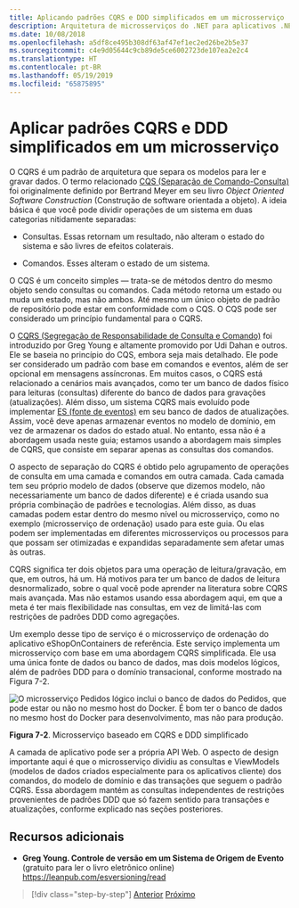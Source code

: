 ```yaml
---
title: Aplicando padrões CQRS e DDD simplificados em um microsserviço
description: Arquitetura de microsserviços do .NET para aplicativos .NET em contêineres | Entender a relação geral entre os padrões CQRS e DDD.
ms.date: 10/08/2018
ms.openlocfilehash: a5df8ce495b308df63af47ef1ec2ed26be2b5e37
ms.sourcegitcommit: c4e9d05644c9cb89de5ce6002723de107ea2e2c4
ms.translationtype: HT
ms.contentlocale: pt-BR
ms.lasthandoff: 05/19/2019
ms.locfileid: "65875895"
---
```

# <a name="apply-simplified-cqrs-and-ddd-patterns-in-a-microservice"></a>Aplicar padrões CQRS e DDD simplificados em um microsserviço

O CQRS é um padrão de arquitetura que separa os modelos para ler e gravar dados. O termo relacionado [CQS (Separação de Comando-Consulta)](https://martinfowler.com/bliki/CommandQuerySeparation.html) foi originalmente definido por Bertrand Meyer em seu livro *Object Oriented Software Construction* (Construção de software orientada a objeto). A ideia básica é que você pode dividir operações de um sistema em duas categorias nitidamente separadas:

- Consultas. Essas retornam um resultado, não alteram o estado do sistema e são livres de efeitos colaterais.

- Comandos. Esses alteram o estado de um sistema.

O CQS é um conceito simples — trata-se de métodos dentro do mesmo objeto sendo consultas ou comandos. Cada método retorna um estado ou muda um estado, mas não ambos. Até mesmo um único objeto de padrão de repositório pode estar em conformidade com o CQS. O CQS pode ser considerado um princípio fundamental para o CQRS.

O [CQRS (Segregação de Responsabilidade de Consulta e Comando)](https://martinfowler.com/bliki/CQRS.html) foi introduzido por Greg Young e altamente promovido por Udi Dahan e outros. Ele se baseia no princípio do CQS, embora seja mais detalhado. Ele pode ser considerado um padrão com base em comandos e eventos, além de ser opcional em mensagens assíncronas. Em muitos casos, o CQRS está relacionado a cenários mais avançados, como ter um banco de dados físico para leituras (consultas) diferente do banco de dados para gravações (atualizações). Além disso, um sistema CQRS mais evoluído pode implementar [ES (fonte de eventos)](https://martinfowler.com/eaaDev/EventSourcing.html) em seu banco de dados de atualizações. Assim, você deve apenas armazenar eventos no modelo de domínio, em vez de armazenar os dados do estado atual. No entanto, essa não é a abordagem usada neste guia; estamos usando a abordagem mais simples de CQRS, que consiste em separar apenas as consultas dos comandos.

O aspecto de separação do CQRS é obtido pelo agrupamento de operações de consulta em uma camada e comandos em outra camada. Cada camada tem seu próprio modelo de dados (observe que dizemos modelo, não necessariamente um banco de dados diferente) e é criada usando sua própria combinação de padrões e tecnologias. Além disso, as duas camadas podem estar dentro do mesmo nível ou microsserviço, como no exemplo (microsserviço de ordenação) usado para este guia. Ou elas podem ser implementadas em diferentes microsserviços ou processos para que possam ser otimizadas e expandidas separadamente sem afetar umas às outras.

CQRS significa ter dois objetos para uma operação de leitura/gravação, em que, em outros, há um. Há motivos para ter um banco de dados de leitura desnormalizado, sobre o qual você pode aprender na literatura sobre CQRS mais avançada. Mas não estamos usando essa abordagem aqui, em que a meta é ter mais flexibilidade nas consultas, em vez de limitá-las com restrições de padrões DDD como agregações.

Um exemplo desse tipo de serviço é o microsserviço de ordenação do aplicativo eShopOnContainers de referência. Este serviço implementa um microsserviço com base em uma abordagem CQRS simplificada. Ele usa uma única fonte de dados ou banco de dados, mas dois modelos lógicos, além de padrões DDD para o domínio transacional, conforme mostrado na Figura 7-2.

![O microsserviço Pedidos lógico inclui o banco de dados do Pedidos, que pode estar ou não no mesmo host do Docker. É bom ter o banco de dados no mesmo host do Docker para desenvolvimento, mas não para produção.](./media/image2.png)

**Figura 7-2**. Microsserviço baseado em CQRS e DDD simplificado

A camada de aplicativo pode ser a própria API Web. O aspecto de design importante aqui é que o microsserviço dividiu as consultas e ViewModels (modelos de dados criados especialmente para os aplicativos cliente) dos comandos, do modelo de domínio e das transações que seguem o padrão CQRS. Essa abordagem mantém as consultas independentes de restrições provenientes de padrões DDD que só fazem sentido para transações e atualizações, conforme explicado nas seções posteriores.

## <a name="additional-resources"></a>Recursos adicionais

 - **Greg Young. Controle de versão em um Sistema de Origem de Evento** (gratuito para ler o livro eletrônico online) \
   <https://leanpub.com/esversioning/read>

>[!div class="step-by-step"]
>[Anterior](index.md)
>[Próximo](eshoponcontainers-cqrs-ddd-microservice.md)
